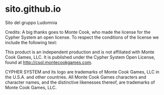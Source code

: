 # sito.github.io
Sito del gruppo Ludomnia

Credits:
A big thanks goes to Monte Cook, who made the license for the Cypher System an open license.
To respect the conditions of the license we include the following text:

This product is an independent production and is not affiliated with Monte Cook Games, LLC. It is published under the Cypher System Open License, found at http://csol.montecookgames.com.

CYPHER SYSTEM and its logo are trademarks of Monte Cook Games, LLC in the U.S.A. and other countries. All Monte Cook Games characters and character names, and the distinctive likenesses thereof, are trademarks of Monte Cook Games, LLC. 


